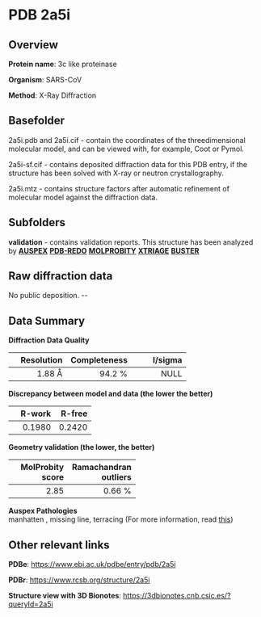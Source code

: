 # PDB 2a5i

## Overview

**Protein name**: 3c like proteinase

**Organism**: SARS-CoV

**Method**: X-Ray Diffraction

## Basefolder

2a5i.pdb and 2a5i.cif - contain the coordinates of the threedimensional molecular model, and can be viewed with, for example, Coot or Pymol.

2a5i-sf.cif - contains deposited diffraction data for this PDB entry, if the structure has been solved with X-ray or neutron crystallography.

2a5i.mtz - contains structure factors after automatic refinement of molecular model against the diffraction data.

## Subfolders





**validation** - contains validation reports. This structure has been analyzed by [**AUSPEX**](https://github.com/thorn-lab/coronavirus_structural_task_force/tree/master/pdb/3c_like_proteinase/SARS-CoV/2a5i/validation/auspex) [**PDB-REDO**](https://github.com/thorn-lab/coronavirus_structural_task_force/tree/master/pdb/3c_like_proteinase/SARS-CoV/2a5i/validation/pdb-redo) [**MOLPROBITY**](https://github.com/thorn-lab/coronavirus_structural_task_force/tree/master/pdb/3c_like_proteinase/SARS-CoV/2a5i/validation/molprobity) [**XTRIAGE**](https://github.com/thorn-lab/coronavirus_structural_task_force/blob/master/pdb/3c_like_proteinase/SARS-CoV/2a5i/validation/Xtriage_output.log) [**BUSTER**](https://www.globalphasing.com/buster/wiki/index.cgi?Covid19Pdb2A5I)

## Raw diffraction data

No public deposition. --<br> 

## Data Summary
**Diffraction Data Quality**

|   | Resolution | Completeness| I/sigma |
|---|-------------:|----------------:|--------------:|
|   |1.88 Å|94.2  %|<img width=50/>NULL |

**Discrepancy between model and data (the lower the better)**

|   | **R-work**| **R-free**   
|---|-------------:|----------------:|           
||  0.1980|  0.2420|

**Geometry validation (the lower, the better)**

|   |**MolProbity<br>score**| **Ramachandran<br>outliers** 
|---|-------------:|----------------:|
||  2.85|  0.66 %|

**Auspex Pathologies**<br> manhatten , missing line, terracing (For more information, read [this](https://github.com/thorn-lab/coronavirus_structural_task_force/blob/master/pdb/3c_like_proteinase/SARS-CoV/2a5i/validation/auspex/2a5i_auspex_comments.txt))

 



## Other relevant links 
**PDBe**:  https://www.ebi.ac.uk/pdbe/entry/pdb/2a5i
 
**PDBr**: https://www.rcsb.org/structure/2a5i 

**Structure view with 3D Bionotes**: https://3dbionotes.cnb.csic.es/?queryId=2a5i

